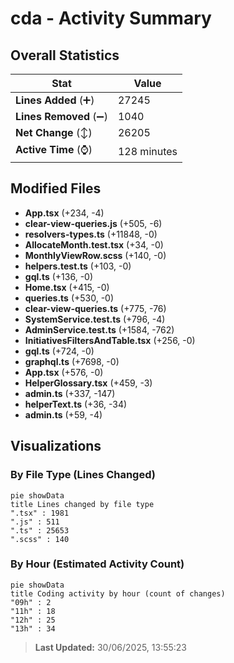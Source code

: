 # cda - Activity Summary 

## Overall Statistics

| Stat                   | Value                                                             |
| ---------------------- | ----------------------------------------------------------------- |
| **Lines Added** (➕)   | 27245                                          |
| **Lines Removed** (➖) | 1040                                        |
| **Net Change** (↕)    | 26205                |
| **Active Time** (⌚)   | 128 minutes |


## Modified Files
- **App.tsx** (+234, -4)
- **clear-view-queries.js** (+505, -6)
- **resolvers-types.ts** (+11848, -0)
- **AllocateMonth.test.tsx** (+34, -0)
- **MonthlyViewRow.scss** (+140, -0)
- **helpers.test.ts** (+103, -0)
- **gql.ts** (+136, -0)
- **Home.tsx** (+415, -0)
- **queries.ts** (+530, -0)
- **clear-view-queries.ts** (+775, -76)
- **SystemService.test.ts** (+796, -4)
- **AdminService.test.ts** (+1584, -762)
- **InitiativesFiltersAndTable.tsx** (+256, -0)
- **gql.ts** (+724, -0)
- **graphql.ts** (+7698, -0)
- **App.tsx** (+576, -0)
- **HelperGlossary.tsx** (+459, -3)
- **admin.ts** (+337, -147)
- **helperText.ts** (+36, -34)
- **admin.ts** (+59, -4)

## Visualizations

### By File Type (Lines Changed)

```mermaid
pie showData
title Lines changed by file type
".tsx" : 1981
".js" : 511
".ts" : 25653
".scss" : 140
```

### By Hour (Estimated Activity Count)

```mermaid
pie showData
title Coding activity by hour (count of changes)
"09h" : 2
"11h" : 18
"12h" : 25
"13h" : 34
```


> **Last Updated:** 30/06/2025, 13:55:23